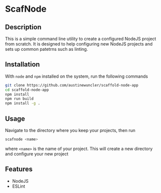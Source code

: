 # ScafNode

## Description

This is a simple command line utility to create a configured NodeJS project from scratch.
It is designed to help configuring new NodeJS projects and sets up common patetrns such as linting.

## Installation

With `node` and `npm` installed on the system, run the following commands

```sh
git clone https://github.com/austinewuncler/scaffold-node-app
cd scaffold-node-app
npm install
npm run build
npm install -g .
```

## Usage

Navigate to the directory where you keep your projects, then run

```sh
scafnode <name>
```

where `<name>` is the name of your project. This will create a new directory and configure your new project

## Features

- NodeJS
- ESLint
